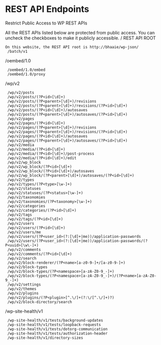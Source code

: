# REST API Endpoints

Restrict Public Access to WP REST APIs

All the REST APIs listed below are protected from public access. You can uncheck the checkboxes to make it publicly accessible.
 / REST API ROOT

    On this website, the REST API root is http://bhaaie/wp-json/
     /batch/v1

 /oembed/1.0

     /oembed/1.0/embed
     /oembed/1.0/proxy

 /wp/v2

     /wp/v2/posts
     /wp/v2/posts/(?P<id>[\d]+)
     /wp/v2/posts/(?P<parent>[\d]+)/revisions
     /wp/v2/posts/(?P<parent>[\d]+)/revisions/(?P<id>[\d]+)
     /wp/v2/posts/(?P<id>[\d]+)/autosaves
     /wp/v2/posts/(?P<parent>[\d]+)/autosaves/(?P<id>[\d]+)
     /wp/v2/pages
     /wp/v2/pages/(?P<id>[\d]+)
     /wp/v2/pages/(?P<parent>[\d]+)/revisions
     /wp/v2/pages/(?P<parent>[\d]+)/revisions/(?P<id>[\d]+)
     /wp/v2/pages/(?P<id>[\d]+)/autosaves
     /wp/v2/pages/(?P<parent>[\d]+)/autosaves/(?P<id>[\d]+)
     /wp/v2/media
     /wp/v2/media/(?P<id>[\d]+)
     /wp/v2/media/(?P<id>[\d]+)/post-process
     /wp/v2/media/(?P<id>[\d]+)/edit
     /wp/v2/wp_block
     /wp/v2/wp_block/(?P<id>[\d]+)
     /wp/v2/wp_block/(?P<id>[\d]+)/autosaves
     /wp/v2/wp_block/(?P<parent>[\d]+)/autosaves/(?P<id>[\d]+)
     /wp/v2/types
     /wp/v2/types/(?P<type>[\w-]+)
     /wp/v2/statuses
     /wp/v2/statuses/(?P<status>[\w-]+)
     /wp/v2/taxonomies
     /wp/v2/taxonomies/(?P<taxonomy>[\w-]+)
     /wp/v2/categories
     /wp/v2/categories/(?P<id>[\d]+)
     /wp/v2/tags
     /wp/v2/tags/(?P<id>[\d]+)
     /wp/v2/users
     /wp/v2/users/(?P<id>[\d]+)
     /wp/v2/users/me
     /wp/v2/users/(?P<user_id>(?:[\d]+|me))/application-passwords
     /wp/v2/users/(?P<user_id>(?:[\d]+|me))/application-passwords/(?P<uuid>[\w\-]+)
     /wp/v2/comments
     /wp/v2/comments/(?P<id>[\d]+)
     /wp/v2/search
     /wp/v2/block-renderer/(?P<name>[a-z0-9-]+/[a-z0-9-]+)
     /wp/v2/block-types
     /wp/v2/block-types/(?P<namespace>[a-zA-Z0-9_-]+)
     /wp/v2/block-types/(?P<namespace>[a-zA-Z0-9_-]+)/(?P<name>[a-zA-Z0-9_-]+)
     /wp/v2/settings
     /wp/v2/themes
     /wp/v2/plugins
     /wp/v2/plugins/(?P<plugin>[^.\/]+(?:\/[^.\/]+)?)
     /wp/v2/block-directory/search

 /wp-site-health/v1

     /wp-site-health/v1/tests/background-updates
     /wp-site-health/v1/tests/loopback-requests
     /wp-site-health/v1/tests/dotorg-communication
     /wp-site-health/v1/tests/authorization-header
     /wp-site-health/v1/directory-sizes


